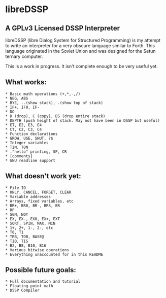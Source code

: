 # libreDSSP
## A GPLv3 Licensed DSSP Interpreter

libreDSSP (libre Dialog System for Structured Programming) is my attempt to write an interpreter for a very obscure language similar to Forth. This language originated in the Soviet Union and was designed for the Setun ternary computer.

This is a work in progress. It isn't complete enough to be very useful yet.

## What works:
	* Basic math operations (+,*,-,/)
	* NEG, ABS
	* BYE, ..(show stack), .(show top of stack)
	* IF+, IF0, IF-
	* DO
	* D (drop), C (copy), DS (drop entire stack)
	* DEPTH (push height of stack. May not have been in DSSP but useful)
	* ET, E2, E3, E4
	* CT, C2, C3, C4
	* Function declarations
	* GROW, USE, SHUT, ?$
	* Integer variables
	* TIN, TON
	* ."hello" printing, SP, CR
	* [comments]
	* GNU readline support

## What doesn't work yet:
	* File IO
	* ONLY, CANCEL, FORGET, CLEAR
	* Variable addresses
	* Arrays, fixed variables, etc
	* BR+, BR0, BR-, BRS, BR
	* RP
	* SGN, NOT
	* EX, EX-, EX0, EX+, EXT
	* SORT, SPIN, MAX, MIN
	* 1+, 2+, 1-, 2-, etc
	* T0, T1
	* TRB, TOB, BASE@
	* TIB, TIS
	* B2, B8, B10, B16
	* Various bitwise operations
	* Everything unaccounted for in this README

## Possible future goals:
	* Full documentation and tutorial
	* Floating point math
	* DSSP Compiler
